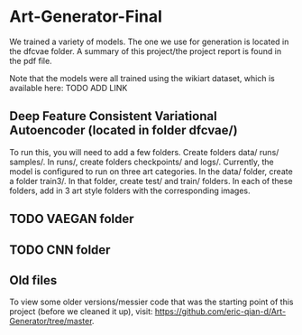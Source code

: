 # Art-Generator-Final

We trained a variety of models. The one we use for generation is located in the dfcvae folder. A summary of this project/the project report is found in the pdf file.

Note that the models were all trained using the wikiart dataset, which is available here: TODO ADD LINK

## Deep Feature Consistent Variational Autoencoder (located in folder dfcvae/)
To run this, you will need to add a few folders. Create folders data/ runs/ samples/. In runs/, create folders checkpoints/ and logs/. Currently, the model is configured to run on three art categories. In the data/ folder, create a folder train3/. In that folder, create test/ and train/ folders. In each of these folders, add in 3 art style folders with the corresponding images.

## TODO VAEGAN folder

## TODO CNN folder

## Old files
To view some older versions/messier code that was the starting point of this project (before we cleaned it up), visit: https://github.com/eric-qian-d/Art-Generator/tree/master.